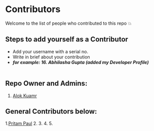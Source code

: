 # Contributors
Welcome to the list of people who contributed to this repo 💥

## Steps to add yourself as a Contributor
- Add your username with a serial no.
- Write in brief about your contribution
- ___for example: 16. Abhilasha Gupta (added my Developer Profile)___ <br></br>

## Repo Owner and Admins:
1. [Alok Kuamr](https://github.com/alokkumax)

## General Contributors below:
1.[Pritam Paul](https://github.com/Prtmplish)
2.
3.
4.
5.

